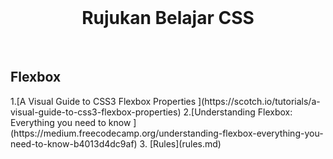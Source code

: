 <br>
<h1 align="center">
Rujukan  Belajar CSS
</h1>

<br>
<h2 align="left">
Flexbox
</h2>
1.[A Visual Guide to CSS3 Flexbox Properties ](https://scotch.io/tutorials/a-visual-guide-to-css3-flexbox-properties)
2.[Understanding Flexbox: Everything you need to know ](https://medium.freecodecamp.org/understanding-flexbox-everything-you-need-to-know-b4013d4dc9af)
3. [Rules](rules.md)
